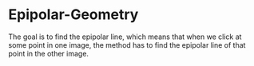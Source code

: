 # Epipolar-Geometry
The goal is to find the epipolar line, which means that when we click at some point in one image, the method has to find the epipolar line of that point in the other image.
